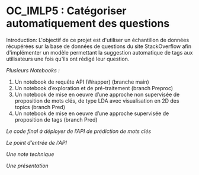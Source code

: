 # OC_IMLP5 : Catégoriser automatiquement des questions

Introduction:
L'objectif de ce projet est d'utiliser un échantillon de données récupérées sur la base de données de questions du site StackOverflow afin d'implémenter un modèle permettant la suggestion automatique de tags aux utilisateurs une fois qu'ils ont rédigé leur question. 

_Plusieurs Notebooks :_
1. Un notebook de requête API (Wrapper) (branche main)
2. Un notebook d’exploration et de pré-traitement (branch Preproc)
3. Un notebook de mise en oeuvre d’une approche non supervisée de proposition de mots clés, de type LDA avec visualisation en 2D des topics (branch Pred)
4. Un notebook de mise en oeuvre d’une approche supervisée de proposition de tags (branch Pred)

_Le code final à déployer de l’API de prédiction de mots clés_

_Le point d’entrée de l’API_

_Une note technique_

_Une présentation_
